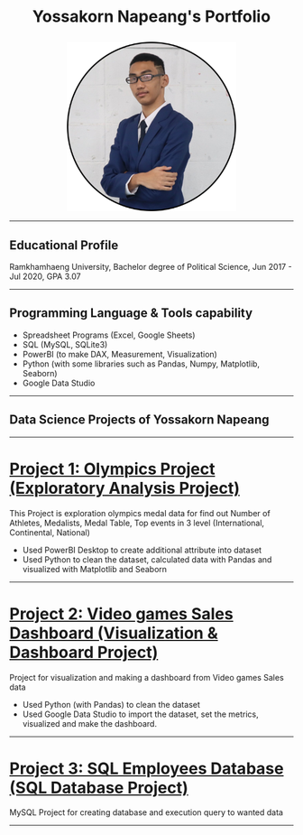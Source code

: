 <h1><p align="center"><b>Yossakorn Napeang's Portfolio</b></p></h1>
<p align="center">
  <img width="300" height="300" src="https://github.com/ynt29/Yossakorn_Portfolio/blob/main/ynpost.png?raw=true">
</p>

----------------------------------------------------
## Educational Profile
Ramkhamhaeng University, Bachelor degree of Political Science, Jun 2017 - Jul 2020, GPA 3.07

----------------------------------------------------
## Programming Language & Tools capability
* Spreadsheet Programs (Excel, Google Sheets)
* SQL (MySQL, SQLite3)
* PowerBI (to make DAX, Measurement, Visualization)
* Python (with some libraries such as Pandas, Numpy, Matplotlib, Seaborn) 
* Google Data Studio

----------------------------------------------------
## Data Science Projects of Yossakorn Napeang

----------------------------------------------------
# [Project 1: Olympics Project (Exploratory Analysis Project)](https://github.com/ynt29/Olympics_Project)
This Project is exploration olympics medal data for find out Number of Athletes, Medalists, Medal Table, Top events in 3 level (International, Continental, National)
* Used PowerBI Desktop to create additional attribute into dataset
* Used Python to clean the dataset, calculated data with Pandas and visualized with Matplotlib and Seaborn

-----------------------------------------------------
# [Project 2: Video games Sales Dashboard (Visualization & Dashboard Project)](https://github.com/ynt29/Videogames_Sales_dashboard)
Project for visualization and making a dashboard from Video games Sales data
* Used Python (with Pandas) to clean the dataset
* Used Google Data Studio to import the dataset, set the metrics, visualized and make the dashboard. 

-----------------------------------------------------
# [Project 3: SQL Employees Database (SQL Database Project)](https://github.com/ynt29/SQL_Employees_Project)
MySQL Project for creating database and execution query to wanted data

-----------------------------------------------------
